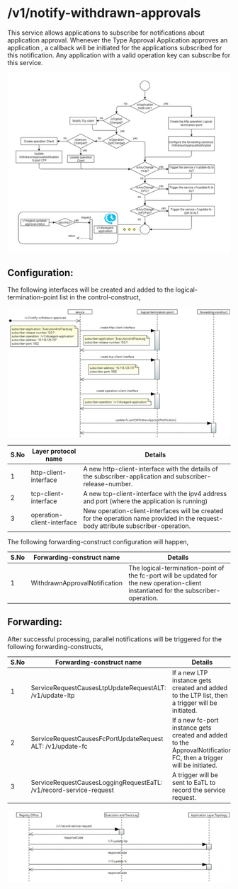 # /v1/notify-withdrawn-approvals



This service allows applications to subscribe for notifications about application approval. Whenever the Type Approval Application approves an application , a callback will be initiated for the applications subscribed for this notification. Any application with a valid operation key can subscribe for this service.

![](./images/NotifyWithdrawnApproval/Picture1.jpg)


## Configuration:

The following interfaces will be created and added to the logical-termination-point list in the control-construct,

![](./images/NotifyWithdrawnApproval/Picture2.jpg)

| **S.No** | **Layer protocol name** | **Details** |
| --- | --- | --- |
| 1 | http-client-interface | A new http-client-interface with the details of the subscriber-application and subscriber-release-number. |
| 2 | tcp-client-interface | A new tcp-client-interface with the ipv4 address and port (where the application is running) |
| 3 | operation-client-interface | New operation-client-interfaces will be created for the operation name provided in the request-body attribute subscriber-operation. |

The following forwarding-construct configuration will happen,

| **S.No** | **Forwarding-construct name** | **Details** |
| --- | --- | --- |
| 1 | WithdrawnApprovalNotification | The logical-termination-point of the fc-port will be updated for the new operation-client instantiated for the subscriber-operation. |


## Forwarding:

After successful processing, parallel notifications will be triggered for the following forwarding-constructs,

| **S.No** | **Forwarding-construct name** | **Details** |
| --- | --- | --- |
| 1 | ServiceRequestCausesLtpUpdateRequestALT: /v1/update-ltp | If a new LTP instance gets created and added to the LTP list, then a trigger will be initiated. |
| 2 | ServiceRequestCausesFcPortUpdateRequest ALT: /v1/update-fc | If a new fc-port instance gets created and added to the ApprovalNotification FC, then a trigger will be initiated. |
| 3 | ServiceRequestCausesLoggingRequestEaTL: /v1/record-service-request | A trigger will be sent to EaTL to record the service request. |

![](./images/NotifyWithdrawnApproval/Picture3.jpg)